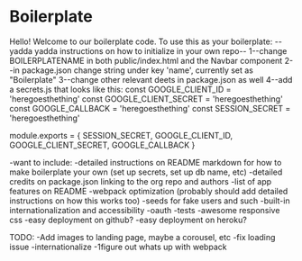 # Boilerplate

Hello! Welcome to our boilerplate code. To use this as your boilerplate:
--yadda yadda instructions on how to initialize in your own repo--
1--change BOILERPLATENAME in both public/index.html and the Navbar component
2--in package.json change string under key 'name', currently set as "Boilerplate"
3--change other relevant deets in package.json as well
4--add a secrets.js that looks like this:
const GOOGLE_CLIENT_ID = 'heregoesthething'
const GOOGLE_CLIENT_SECRET = 'heregoesthething'
const GOOGLE_CALLBACK = 'heregoesthething'
const SESSION_SECRET = 'heregoesthething'


module.exports = {
    SESSION_SECRET,
    GOOGLE_CLIENT_ID,
    GOOGLE_CLIENT_SECRET,
    GOOGLE_CALLBACK
}



-want to include:
    -detailed instructions on README markdown for how to make boilerplate your own (set up secrets, set up db name, etc)
    -detailed credits on package.json linking to the org repo and authors
    -list of app features on README
    -webpack optimization (probably should add detailed instructions on how this works too)
    -seeds for fake users and such
    -built-in internationalization and accessibility
    -oauth
    -tests
    -awesome responsive css
    -easy deployment on github?
    -easy deployment on heroku?


TODO:
-Add images to landing page, maybe a corousel, etc
-fix loading issue
-internationalize
-1figure out whats up with webpack

